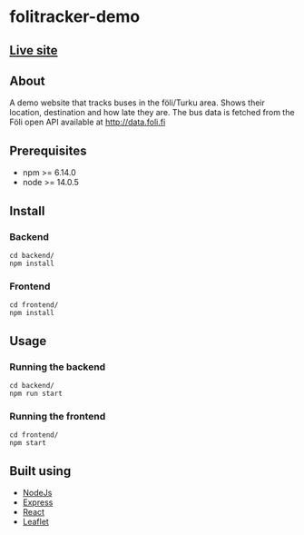 # folitracker-demo

## [Live site](https://folitracker.herokuapp.com/)

## About
A demo website that tracks buses in the föli/Turku area. Shows their location, destination and how late they are.
The bus data is fetched from the Föli open API available at http://data.foli.fi

## Prerequisites
+ npm >= 6.14.0
+ node >= 14.0.5

## Install
### Backend
```
cd backend/
npm install
```

### Frontend
```
cd frontend/
npm install
```

## Usage
### Running the backend
```
cd backend/
npm run start
```

### Running the frontend
```
cd frontend/
npm start
```

## Built using
+ [NodeJs](https://nodejs.org/en/)
+ [Express](https://expressjs.com/)
+ [React](https://reactjs.org/)
+ [Leaflet](https://leafletjs.com/)




